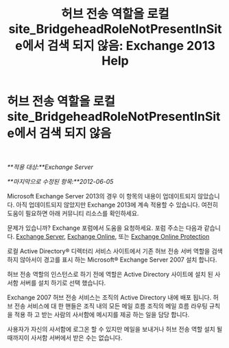﻿---
title: '허브 전송 역할을 로컬 site_BridgeheadRoleNotPresentInSite에서 검색 되지 않음: Exchange 2013 Help'
TOCTitle: 허브 전송 역할을 로컬 site_BridgeheadRoleNotPresentInSite에서 검색 되지 않음
ms:assetid: f318c947-81a8-4c18-975a-0f1e7868042a
ms:mtpsurl: https://technet.microsoft.com/ko-kr/library/ms.exch.setupreadiness.bridgeheadrolenotpresentinsite(v=EXCHG.150)
ms:contentKeyID: 50484467
ms.date: 05/22/2018
mtps_version: v=EXCHG.150
ms.translationtype: MT
---

# 허브 전송 역할을 로컬 site\_BridgeheadRoleNotPresentInSite에서 검색 되지 않음

 

_**적용 대상:**Exchange Server_

_**마지막으로 수정된 항목:**2012-06-05_

Microsoft Exchange Server 2013의 경우 이 항목의 내용이 업데이트되지 않았습니다. 아직 업데이트되지 않았지만 Exchange 2013에 계속 적용할 수 있습니다. 여전히 도움이 필요하면 아래 커뮤니티 리소스를 확인하세요.

문제가 있습니까? Exchange 포럼에서 도움을 요청하세요. 포럼 주소는 다음과 같습니다. [Exchange Server](https://go.microsoft.com/fwlink/p/?linkid=60612), [Exchange Online](https://go.microsoft.com/fwlink/p/?linkid=267542), 또는 [Exchange Online Protection](https://go.microsoft.com/fwlink/p/?linkid=285351)

로컬 Active Directory® 디렉터리 서비스 사이트에서 기존 허브 전송 서버 역할을 검색 하지 않아서이 경고를 표시 하는 Microsoft® Exchange Server 2007 설치 합니다.

허브 전송 역할의 인스턴스로 하기 전에 역할은 Active Directory 사이트에 설치 된 사서함 서버를 설치 하기로 선택 했습니다.

Exchange 2007 허브 전송 서비스는 조직의 Active Directory 내에 배포 됩니다. 허브 전송 서비스에 대 한 핸들은 조직 내의 모든 메일 흐름 조직의 메일 흐름 라우팅 규칙을 적용 하 고 받는 사람의 사서함에 메시지를 제공 하는 일을 담당 합니다.

사용자가 자신의 사서함에 로그온 할 수 있지만 메일을 보내거나 허브 전송 역할 설치 될 때까지이 사서함 서버에서 받은 수는 없습니다.

